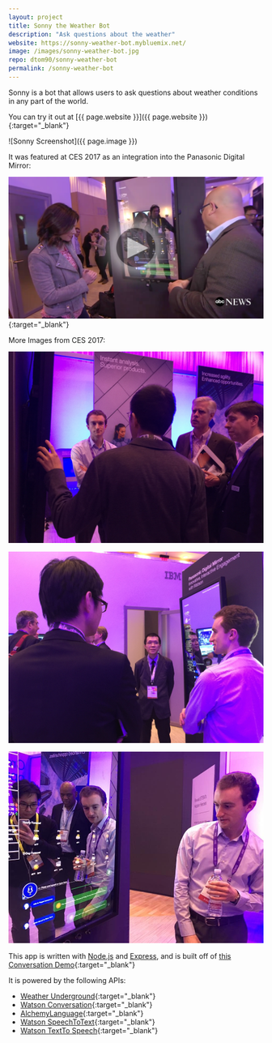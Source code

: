 ```yaml
---
layout: project
title: Sonny the Weather Bot
description: "Ask questions about the weather"
website: https://sonny-weather-bot.mybluemix.net/
image: /images/sonny-weather-bot.jpg
repo: dtom90/sonny-weather-bot
permalink: /sonny-weather-bot
---
```


Sonny is a bot that allows users to ask questions about weather conditions in any part of the world.

You can try it out at [{{ page.website }}]({{ page.website }}){:target="_blank"}

![Sonny Screenshot]({{ page.image }})

It was featured at CES 2017 as an integration into the Panasonic Digital Mirror:

[![ABC Interview CES](images/abc-interview-ces-thumbnail.png)](http://abcnews.go.com/Technology/video/meet-future-robotics-ces-44609620){:target="_blank"}

More Images from CES 2017:

![CES Image 1](images/ces2017/1.jpg)

![CES Image 2](images/ces2017/2.jpg)

![CES Image 3](images/ces2017/3.jpg)

This app is written with [Node.js](https://nodejs.org) and [Express](https://expressjs.com/), and is built off of [this Conversation Demo](https://conversation-demo.mybluemix.net/){:target="_blank"}

It is powered by the following APIs:
 - [Weather Underground](https://www.wunderground.com/weather/api/){:target="_blank"}
 - [Watson Conversation](https://www.ibm.com/watson/developercloud/conversation.html){:target="_blank"}
 - [AlchemyLanguage](https://www.ibm.com/watson/developercloud/alchemy-language.html){:target="_blank"}
 - [Watson SpeechToText](https://www.ibm.com/watson/developercloud/speech-to-text.html){:target="_blank"}
 - [Watson TextTo Speech](https://www.ibm.com/watson/developercloud/text-to-speech.html){:target="_blank"}
 